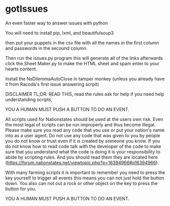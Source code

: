 # gotIssues
An even faster way to answer issues with python

You will need to install pip, lxml, and beautifulsoup3

then put your puppets in the csv file with all the names in the first column and passwords in the secound column. 

Then run the issues.py program this will generate all of the links
afterwards click the Sheet Maker.py to make the HTML sheet and spam enter to your hearts content. 


Install the NsDilemmaAutoClose in tamper monkey (unless you already have it from Racoda's first issue answering scrpit)

DISCLAIMER 
TL;DR: READ THIS, read the rules ask for help if you need help understanding scripts, 

YOU A HUMAN MUST PUSH A BUTTON TO DO AN EVENT. 

All scripts used for Nationstates should be used at the users own risk. Even the most legal of scripts can be run improperly and thus become illegal. Please make sure you read any code that you use or put your nation's name into as a user agent. Do not use any code that was given to you by people you do not know or trust even if it is created by someone you know. If you do not know how to read code talk with the developer of the code to make sure that you understand what the code is doing it is your responsibility to abide by scripting rules. And you should read them they are located here (https://forum.nationstates.net/viewtopic.php?p=16394966#p16394966). 

With many farming scripts it is important to remember you need to press the key yourself to trigger all events this means you can not just hold the button down. You also can not out a rock or other object on the key to press the button for you. 

YOU A HUMAN MUST PUSH A BUTTON TO DO AN EVENT.
